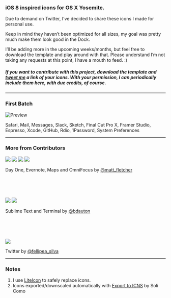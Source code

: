 ### iOS 8 inspired icons for OS X Yosemite.

Due to demand on Twitter, I’ve decided to share these icons I made for personal use.

Keep in mind they haven’t been optimized for all sizes, my goal was pretty much make them look good in the Dock.

I’ll be adding more in the upcoming weeks/months, but feel free to download the template and play around with that. Please understand I’m not taking any requests at this point, I have a mouth to feed. :)

##### If you want to contribute with this project, download the template and [tweet me](http://twitter.com/marcelomarfil) a link of your icons. With your permission, I can periodically include them here, with due credits, of course.

---

### First Batch

![Preview](https://raw.githubusercontent.com/mmarfil/yoios/master/preview.png)

Safari, Mail, Messages, Slack, Sketch, Final Cut Pro X, Framer Studio, Espresso, Xcode, GitHub, Rdio, 1Password, System Preferences

---

### More from Contributors

![](https://raw.githubusercontent.com/mmarfil/yoios/master/Previews/matt_dayone.png) ![](https://raw.githubusercontent.com/mmarfil/yoios/master/Previews/matt_evernote.png) ![](https://raw.githubusercontent.com/mmarfil/yoios/master/Previews/matt_maps.png) ![](https://raw.githubusercontent.com/mmarfil/yoios/master/Previews/matt_omnifocus.png)


Day One, Evernote, Maps and OmniFocus by [@matt_fletcher](http://twitter.com/matt_fletcher)

<br /><br /><br />

![](https://raw.githubusercontent.com/mmarfil/yoios/master/Previews/benjamin_sublime.png) ![](https://raw.githubusercontent.com/mmarfil/yoios/master/Previews/benjamin_terminal.png) 

Sublime Text and Terminal by [@bdauton](http://twitter.com/bdauton)

<br /><br /><br />

![](https://raw.githubusercontent.com/mmarfil/yoios/master/Previews/felipe_twitter.png)

Twitter by [@fellipea_silva](http://twitter.com/fellipea_silva)

---

### Notes

1. I use [LiteIcon](http://www.freemacsoft.net/liteicon/) to safely replace icons.
2. Icons exported/downscaled automatically with [Export to ICNS](https://github.com/solicomo/export-to-icns) by Soli Como
